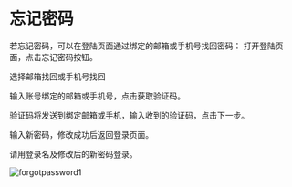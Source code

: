 # 忘记密码
若忘记密码，可以在登陆页面通过绑定的邮箱或手机号找回密码：
打开登陆页面，点击忘记密码按钮。

选择邮箱找回或手机号找回

输入账号绑定的邮箱或手机号，点击获取验证码。

验证码将发送到绑定邮箱或手机，输入收到的验证码，点击下一步。

输入新密码，修改成功后返回登录页面。

请用登录名及修改后的新密码登录。

![forgotpassword1](https://docimages.blob.core.chinacloudapi.cn/images/Console/登录及注册/图片1.png)